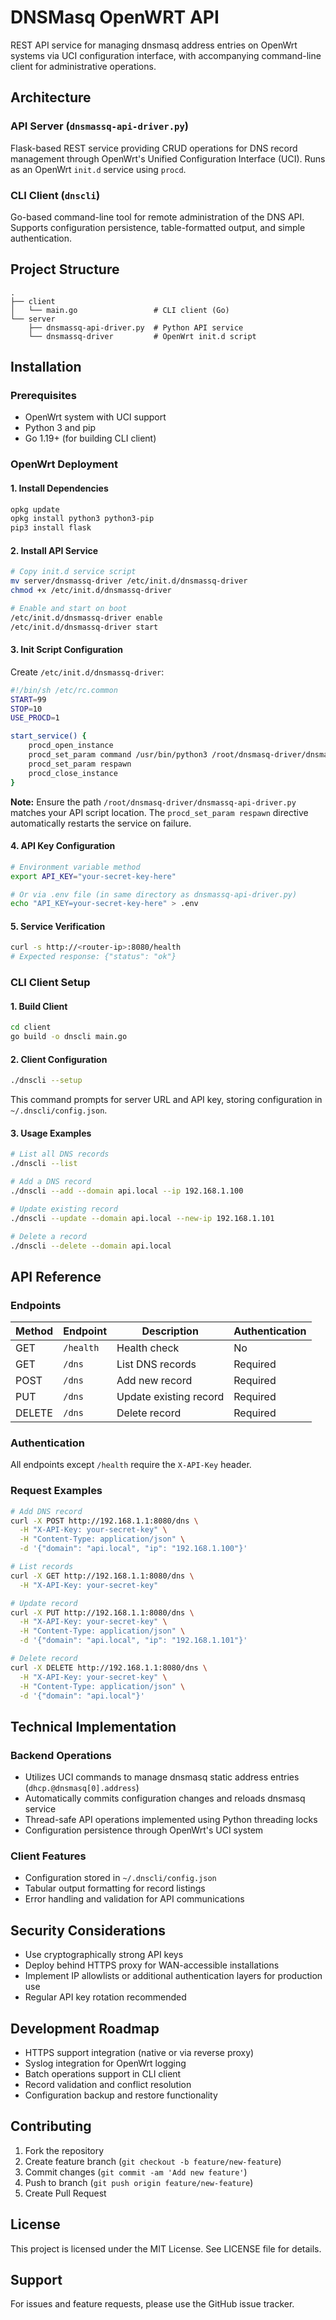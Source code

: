# DNSMasq OpenWRT API

REST API service for managing dnsmasq address entries on OpenWrt systems via UCI configuration interface, with accompanying command-line client for administrative operations.

## Architecture

### API Server (`dnsmassq-api-driver.py`)
Flask-based REST service providing CRUD operations for DNS record management through OpenWrt's Unified Configuration Interface (UCI). Runs as an OpenWrt `init.d` service using `procd`.

### CLI Client (`dnscli`)
Go-based command-line tool for remote administration of the DNS API. Supports configuration persistence, table-formatted output, and simple authentication.

## Project Structure

```
.
├── client
│   └── main.go                 # CLI client (Go)
└── server
    ├── dnsmassq-api-driver.py  # Python API service
    └── dnsmassq-driver         # OpenWrt init.d script
```

## Installation

### Prerequisites

- OpenWrt system with UCI support
- Python 3 and pip
- Go 1.19+ (for building CLI client)

### OpenWrt Deployment

#### 1. Install Dependencies

```bash
opkg update
opkg install python3 python3-pip
pip3 install flask
```

#### 2. Install API Service

```bash
# Copy init.d service script
mv server/dnsmassq-driver /etc/init.d/dnsmassq-driver
chmod +x /etc/init.d/dnsmassq-driver

# Enable and start on boot
/etc/init.d/dnsmassq-driver enable
/etc/init.d/dnsmassq-driver start
```

#### 3. Init Script Configuration

Create `/etc/init.d/dnsmassq-driver`:

```sh
#!/bin/sh /etc/rc.common
START=99
STOP=10
USE_PROCD=1

start_service() {
    procd_open_instance
    procd_set_param command /usr/bin/python3 /root/dnsmasq-driver/dnsmassq-api-driver.py
    procd_set_param respawn
    procd_close_instance
}
```

**Note:** Ensure the path `/root/dnsmasq-driver/dnsmassq-api-driver.py` matches your API script location. The `procd_set_param respawn` directive automatically restarts the service on failure.

#### 4. API Key Configuration

```bash
# Environment variable method
export API_KEY="your-secret-key-here"

# Or via .env file (in same directory as dnsmassq-api-driver.py)
echo "API_KEY=your-secret-key-here" > .env
```

#### 5. Service Verification

```bash
curl -s http://<router-ip>:8080/health
# Expected response: {"status": "ok"}
```

### CLI Client Setup

#### 1. Build Client

```bash
cd client
go build -o dnscli main.go
```

#### 2. Client Configuration

```bash
./dnscli --setup
```

This command prompts for server URL and API key, storing configuration in `~/.dnscli/config.json`.

#### 3. Usage Examples

```bash
# List all DNS records
./dnscli --list

# Add a DNS record
./dnscli --add --domain api.local --ip 192.168.1.100

# Update existing record
./dnscli --update --domain api.local --new-ip 192.168.1.101

# Delete a record
./dnscli --delete --domain api.local
```

## API Reference

### Endpoints

| Method | Endpoint  | Description            | Authentication |
| ------ | --------- | ---------------------- | -------------- |
| GET    | `/health` | Health check           | No             |
| GET    | `/dns`    | List DNS records       | Required       |
| POST   | `/dns`    | Add new record         | Required       |
| PUT    | `/dns`    | Update existing record | Required       |
| DELETE | `/dns`    | Delete record          | Required       |

### Authentication

All endpoints except `/health` require the `X-API-Key` header.

### Request Examples

```bash
# Add DNS record
curl -X POST http://192.168.1.1:8080/dns \
  -H "X-API-Key: your-secret-key" \
  -H "Content-Type: application/json" \
  -d '{"domain": "api.local", "ip": "192.168.1.100"}'

# List records
curl -X GET http://192.168.1.1:8080/dns \
  -H "X-API-Key: your-secret-key"

# Update record
curl -X PUT http://192.168.1.1:8080/dns \
  -H "X-API-Key: your-secret-key" \
  -H "Content-Type: application/json" \
  -d '{"domain": "api.local", "ip": "192.168.1.101"}'

# Delete record
curl -X DELETE http://192.168.1.1:8080/dns \
  -H "X-API-Key: your-secret-key" \
  -H "Content-Type: application/json" \
  -d '{"domain": "api.local"}'
```

## Technical Implementation

### Backend Operations
- Utilizes UCI commands to manage dnsmasq static address entries (`dhcp.@dnsmasq[0].address`)
- Automatically commits configuration changes and reloads dnsmasq service
- Thread-safe API operations implemented using Python threading locks
- Configuration persistence through OpenWrt's UCI system

### Client Features
- Configuration stored in `~/.dnscli/config.json`
- Tabular output formatting for record listings
- Error handling and validation for API communications

## Security Considerations

- Use cryptographically strong API keys
- Deploy behind HTTPS proxy for WAN-accessible installations
- Implement IP allowlists or additional authentication layers for production use
- Regular API key rotation recommended

## Development Roadmap

- HTTPS support integration (native or via reverse proxy)
- Syslog integration for OpenWrt logging
- Batch operations support in CLI client
- Record validation and conflict resolution
- Configuration backup and restore functionality

## Contributing

1. Fork the repository
2. Create feature branch (`git checkout -b feature/new-feature`)
3. Commit changes (`git commit -am 'Add new feature'`)
4. Push to branch (`git push origin feature/new-feature`)
5. Create Pull Request

## License

This project is licensed under the MIT License. See LICENSE file for details.

## Support

For issues and feature requests, please use the GitHub issue tracker.